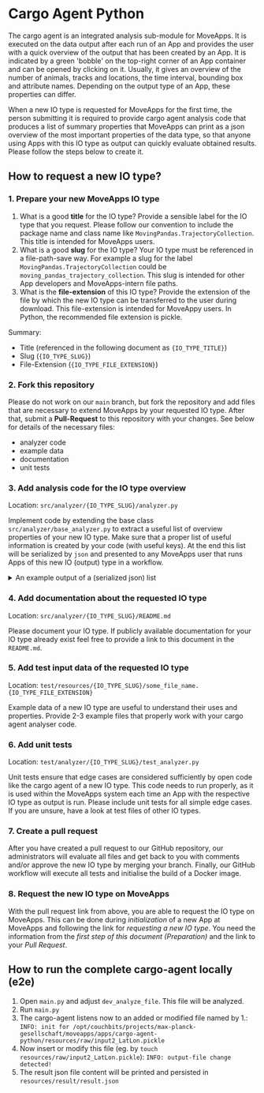 # Cargo Agent Python

The cargo agent is an integrated analysis sub-module for MoveApps. It is executed on the data output after each run of an App and provides the user with a quick overview of the output that has been created by an App. It is indicated by a green 'bobble' on the top-right corner of an App container and can be opened by clicking on it. Usually, it gives an overview of the number of animals, tracks and locations, the time interval, bounding box and attribute names. Depending on the output type of an App, these properties can differ. 

When a new IO type is requested for MoveApps for the first time, the person submitting it is required to provide cargo agent analysis code that produces a list of summary properties that MoveApps can print as a json overview of the most important properties of the data type, so that anyone using Apps with this IO type as output can quickly evaluate obtained results. Please follow the steps below to create it.

## How to request a new IO type?

### 1. Prepare your new MoveApps IO type

1. What is a good **title** for the IO type?
Provide a sensible label for the IO type that you request. Please follow our convention to include the package name and class name like `MovingPandas.TrajectoryCollection`. This title is intended for MoveApps users.
1. What is a good **slug** for the IO type? Your IO type must be referenced in a file-path-save way. For example a slug for the label `MovingPandas.TrajectoryCollection` could be `moving_pandas_trajectory_collection`. This slug is intended for other App developers and MoveApps-intern file paths.
1. What is the **file-extension** of this IO type?
Provide the extension of the file by which the new IO type can be transferred to the user during download. This file-extension is intended for MoveAppy users. In Python, the recommended file extension is pickle.

Summary:

- Title (referenced in the following document as `{IO_TYPE_TITLE}`)
- Slug (`{IO_TYPE_SLUG}`)
- File-Extension (`{IO_TYPE_FILE_EXTENSION}`)

### 2. Fork this repository

Please do not work on our `main` branch, but fork the repository and add files that are necessary to extend MoveApps by your requested IO type. After that, submit a **Pull-Request** to this repository with your changes. See below for details of the necessary files: 

- analyzer code
- example data
- documentation
- unit tests

### 3. Add analysis code for the IO type overview

Location: `src/analyzer/{IO_TYPE_SLUG}/analyzer.py`

Implement code by extending the base class `src/analyzer/base_analyzer.py` to extract a useful list of overview properties of your new IO type. Make sure that a proper list of useful information is created by your code (with useful keys). At the end this list will be serialized by `json` and presented to any MoveApps user that runs Apps of this new IO (output) type in a workflow.

<details>
    <summary>An example output of a (serialized json) list</summary>

    ```
    {
        "sensor_types":[
            "GPS"
        ],
        "taxa":[
            "Anser albifrons"
        ],
        "animals_total_number": 2,
        "animal_attributes":[
            "individual.local.identifier",
            "visible",
            "individual.id",
            "deployment.id",
            "tag.id",
            "study.id",
            "sensor.type.id",
            "tag.local.identifier",
            "individual.taxon.canonical.name",
            "study.name",
            "sensor.type",
            "sex",
            "taxon.canonical.name",
            "timestamp.start",
            "timestamp.end",
            "number.of.events",
            "number.of.deployments",
            "sensor.type.ids",
            "animalName"
        ],
        "positions_total_number":4653,
        "track_attributes":[
            "event.id",
            "timestamp",
            "location.long",
            "location.lat",
            "heading",
            "height.above.ellipsoid",
            "migration.stage",
            "migration.stage.standard"
        ],
        "timestamps_range":[
            "2013-09-30 08:30:48",
            "2014-10-25 08:30:44"
        ],
        "animal_names":[
            "2704",
            "2731"
        ],
        "positions_bounding_box":[
            {
                "min":6.2172,
                "max":39.4644,
                "_row":"coords.x1"
            },
            {
                "min":51.4005,
                "max":63.9659,
                "_row":"coords.x2"
            }
        ],
        "tracks_total_number":2,
        "projection":[
            "+proj=longlat +datum=WGS84 +no_defs"
        ],
        "track_names":[
            "X2704",
            "X2731"
        ],
        "number_positions_by_track":[
            {
                "positions_number":706,
                "animal":"X2704"
            },
            {
                "positions_number":3947,
                "animal":"X2731"
            }
        ]
    }
    ```
</details>

### 4. Add documentation about the requested IO type

Location: `src/analyzer/{IO_TYPE_SLUG}/README.md`

Please document your IO type. If publicly available documentation for your IO type already exist feel free to provide a link to this document in the `README.md`.

### 5. Add test input data of the requested IO type

Location: `test/resources/{IO_TYPE_SLUG}/some_file_name.{IO_TYPE_FILE_EXTENSION}`

Example data of a new IO type are useful to understand their uses and properties. Provide 2-3 example files that properly work with your cargo agent analyser code.

### 6. Add unit tests

Location: `test/analyzer/{IO_TYPE_SLUG}/test_analyzer.py`

Unit tests ensure that edge cases are considered sufficiently by open code like the cargo agent of a new IO type. This code needs to run properly, as it is used within the MoveApps system each time an App with the respective IO type as output is run. Please include unit tests for all simple edge cases. If you are unsure, have a look at test files of other IO types.

### 7. Create a pull request

After you have created a pull request to our GitHub repository, our administrators will evaluate all files and get back to you with comments and/or approve the new IO type by merging your branch. Finally, our GitHub workflow will execute all tests and initialise the build of a Docker image.

### 8. Request the new IO type on MoveApps

With the pull request link from above, you are able to request the IO type on MoveApps. This can be done during _initialization_ of a new App at MoveApps and following the link for _requesting a new IO type_. You need the information from the _first step of this document (Preparation)_ and the link to your _Pull Request_.

## How to run the complete cargo-agent locally (e2e)

1. Open `main.py` and adjust `dev_analyze_file`. This file will be analyzed.
2. Run `main.py`
3. The cargo-agent listens now to an added or modified file named by 1.: `INFO: init for /opt/couchbits/projects/max-planck-gesellschaft/moveapps/apps/cargo-agent-python/resources/raw/input2_LatLon.pickle`
4. Now insert or modify this file (eg. by `touch resources/raw/input2_LatLon.pickle`): `INFO: output-file change detected!`
5. The result json file content will be printed and persisted in `resources/result/result.json`